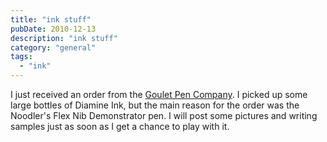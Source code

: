 ```yaml
---
title: "ink stuff"
pubDate: 2010-12-13
description: "ink stuff"
category: "general"
tags:
  - "ink"
---
```


I just received an order from the [Goulet Pen Company](http://www.gouletpens.com/). I picked up some large bottles of Diamine Ink, but the main reason for the order was the Noodler's Flex Nib Demonstrator pen. I will post some pictures and writing samples just as soon as I get a chance to play with it.
